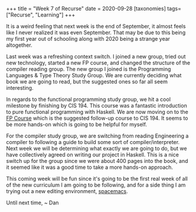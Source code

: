 +++
title = "Week 7 of Recurse"
date = 2020-09-28
[taxonomies]
tags=["Recurse", "Learning"]
+++

It is a weird feeling that next week is the end of September, it almost feels like I never realized it was even September. That may be due to this being
my first year out of schooling along with 2020 being a strange year altogether.

Last week was a refreshing context switch. I joined a new group, tried out new technology, started a new FP course, and changed the structure of the compiler reading
group. The new group I joined is the Programming Languages & Type Theory Study Group. We are currently deciding what book we are going to read, but the suggested
ones so far all seem interesting. 

In regards to the functional programming study group, we hit a cool milestone by finishing by CIS 194. This course was a fantastic
introduction to pure functional programming with Haskell. We are now moving on to the [FP Course](https://github.com/bitemyapp/fp-course) which is the suggested
follow-up course to CIS 194. It seems to be more hands-on which is going to be helpful for myself.

For the compiler study group, we are switching from reading Engineering a compiler to following a guide to build some sort of compiler/interpreter. Next week we will be
determining what exactly we are going to do, but we have collectively agreed on writing our project in Haskell. This is a nice switch up for the group since we were about
400 pages into the book, and it seemed like it was a good time to take a more hands-on approach. 

This coming week will be fun since it's going to be the first real week of all of the new curriculum I am going to be following, and for a side thing I am trying out a new
editing environment, [spacemacs](https://www.spacemacs.org/). 

Until next time,
~ Dan
